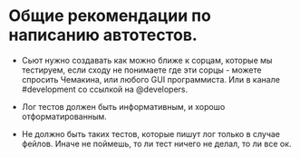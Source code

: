 # Общие рекомендации по написанию автотестов.

* Сьют нужно создавать как можно ближе к сорцам, которые мы тестируем,
если сходу не понимаете где эти сорцы - можете спросить Чемакина, или любого GUI программиста.
Или в канале #development со ссылкой на @developers.

* Лог тестов должен быть информативным, и хорошо отформатированным.

* Не должно быть таких тестов, которые пишут лог только в случае фейлов.
Иначе не поймешь, то ли тест ничего не делал, то ли все ок.



